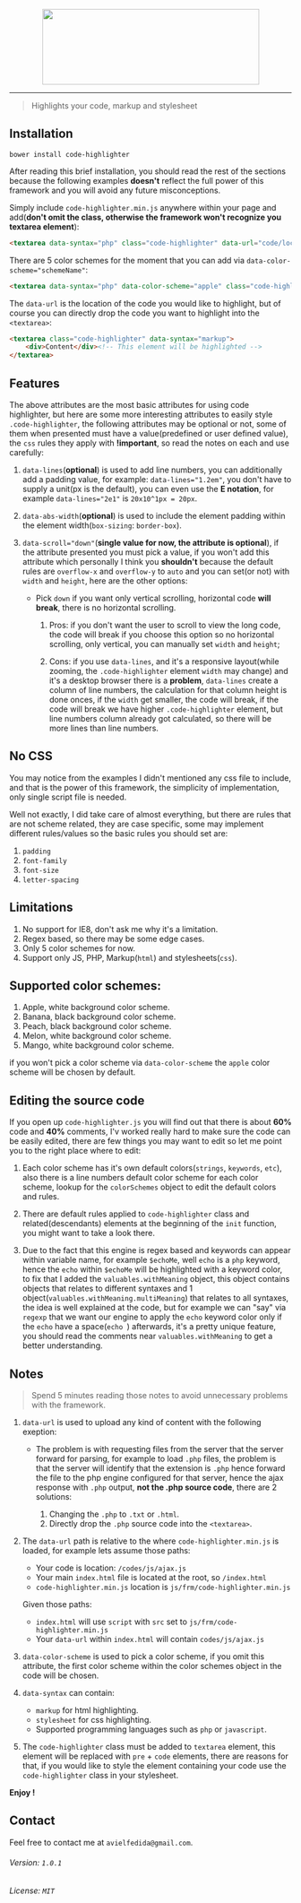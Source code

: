 <p align="center">
	<img height="135" width="387" src="http://imagizer.imageshack.us/a/img540/1338/qL3t1V.png">
</p>

---

> Highlights your code, markup and stylesheet

## Installation

```
bower install code-highlighter
```

After reading this brief installation, you should read the rest of the sections because the following examples **doesn't** reflect the full power of this framework and you will avoid any future misconceptions.

Simply include `code-highlighter.min.js` anywhere within your page and add(**don't omit the class, otherwise the framework won't recognize you textarea element**):

```html
<textarea data-syntax="php" class="code-highlighter" data-url="code/location"></textarea>
```

There are 5 color schemes for the moment that you can add via `data-color-scheme="schemeName"`:

```html
<textarea data-syntax="php" data-color-scheme="apple" class="code-highlighter" data-url="code/location"></textarea>
```

The `data-url` is the location of the code you would like to highlight, but of course you can directly drop the code you want to highlight into the `<textarea>`:

```html
<textarea class="code-highlighter" data-syntax="markup">
    <div>Content</div><!-- This element will be highlighted -->
</textarea>
```

## Features

The above attributes are the most basic attributes for using code highlighter, but here are some more interesting attributes to easily style `.code-highlighter`, the following attributes may be optional or not, some of them when presented must have a value(predefined or user defined value), the `css` rules they apply with **!important**, so read the notes on each and use carefully:

1. `data-lines`(**optional**) is used to add line numbers, you can additionally add a padding value, for example: `data-lines="1.2em"`, you don't have to supply a unit(px is the default), you can even use the **E notation**, for example `data-lines="2e1"` is `20x10^1px = 20px`.

2. `data-abs-width`(**optional**) is used to include the element padding within the element width(`box-sizing`: `border-box`).

3. `data-scroll="down"`(**single value for now, the attribute is optional**), if the attribute presented you must pick a value, if you won't add this attribute which personally I think you **shouldn't** because the default rules are `overflow-x` and `overflow-y` to `auto` and you can set(or not) with `width` and `height`, here are the other options:

	* Pick `down` if you want only vertical scrolling, horizontal code **will break**, there is no horizontal scrolling.

		1. Pros: if you don't want the user to scroll to view the long code, the code will break if you choose this option so no horizontal scrolling, only vertical, you can manually set `width` and `height`;

		2. Cons: if you use `data-lines`, and it's a responsive layout(while zooming, the `.code-highlighter` element `width` may change) and it's a desktop browser there is a **problem**,  `data-lines` create a column of line numbers, the calculation for that column height is done onces, if the `width` get smaller, the code will break, if the code will break we have higher `.code-highlighter` element, but line numbers column already got calculated, so there will be more lines than line numbers.

## No CSS

You may notice from the examples I didn't mentioned any css file to include, and that is the power of this framework, the simplicity of implementation, only single script file is needed.

Well not exactly, I did take care of almost everything, but there are rules that are not scheme related, they are case specific, some may implement different rules/values so the basic rules you should set are:

1. `padding`
2. `font-family`
3. `font-size`
3. `letter-spacing`

## Limitations

1. No support for IE8, don't ask me why it's a limitation.
2. Regex based, so there may be some edge cases.
3. Only 5 color schemes for now.
4. Support only JS, PHP, Markup(`html`) and stylesheets(`css`).

## Supported color schemes:

1. Apple, white background color scheme.
1. Banana, black background color scheme.
1. Peach, black background color scheme.
1. Melon, white background color scheme.
1. Mango, white background color scheme.

if you won't pick a color scheme via `data-color-scheme` the `apple` color scheme will be chosen by default.

## Editing the source code

If you open up `code-highlighter.js` you will find out that there is about **60%** code and **40%** comments, I'v worked really hard to make sure the code can be easily edited, there are few things you may want to edit so let me point you to the right place where to edit:

1. Each color scheme has it's own default colors(`strings`, `keywords`, `etc`), also there is a line numbers default color scheme for each color scheme, lookup for the `colorSchemes` object to edit the default colors and rules.

2. There are default rules applied to `code-highlighter` class and related(descendants) elements at the beginning of the `init` function, you might want to take a look there.

3. Due to the fact that this engine is regex based and keywords can appear within variable name, for example `$echoMe`, well `echo` is a `php` keyword, hence the `echo` within `$echoMe` will be highlighted with a keyword color, to fix that I added the `valuables.withMeaning` object, this object contains objects that relates to different syntaxes and 1 object(`valuables.withMeaning.multiMeaning`) that relates to all syntaxes, the idea is well explained at the code, but for example we can "say" via `regexp` that we want our engine to apply the `echo` keyword color only if the `echo` have a space(`echo `) afterwards, it's a pretty unique feature, you should read the comments near `valuables.withMeaning` to get a better understanding.

## Notes

> Spend 5 minutes reading those notes to avoid unnecessary problems with the framework.

1. `data-url` is used to upload any kind of content with the following exeption:

	* The problem is with requesting files from the server that the server forward for parsing, for example to load `.php` files, the problem is that the server will identify that the extension is `.php` hence forward the file to the php engine configured for that server, hence the ajax response with `.php` output, **not the .php source code**, there are 2 solutions:

		1. Changing the `.php` to `.txt` or `.html`.
		2. Directly drop the `.php` source code into the `<textarea>`.

2. The `data-url` path is relative to the where `code-highlighter.min.js` is loaded, for example lets assume those paths:
	
	* Your code is location: `/codes/js/ajax.js`
	* Your main `index.html` file is located at the root, so `/index.html`
	* `code-highlighter.min.js` location is `js/frm/code-highlighter.min.js`
	
	Given those paths:

	* `index.html` will use `script` with `src` set to `js/frm/code-highlighter.min.js`
	* Your `data-url` within `index.html` will contain `codes/js/ajax.js`

3. `data-color-scheme` is used to pick a color scheme, if you omit this attribute, the first color scheme within the color
	schemes object in the code will be chosen.

4. `data-syntax` can contain:
	* `markup` for html highlighting.
	* `stylesheet` for css highlighting.
	* Supported programming languages such as `php` or `javascript`.

5. The `code-highlighter` class must be added to `textarea` element, this element will be replaced with `pre` + `code` elements, there are reasons for that, if you would like to style the element containing your code use the `code-highlighter` class in your stylesheet.

**Enjoy !**

## Contact

Feel free to contact me at `avielfedida@gmail.com`.

###### Version: `1.0.1`

###### License: `MIT`

